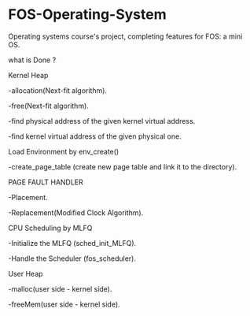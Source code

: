 # FOS-Operating-System
Operating systems course's project, completing features for FOS: a mini OS.

what is Done ?

Kernel Heap


-allocation(Next-fit algorithm).

-free(Next-fit algorithm).

-find physical address of the given kernel virtual address.

-find kernel virtual address of the given physical one.


Load Environment by env_create()

-create_page_table (create new page table and link it to the directory).


PAGE FAULT HANDLER

-Placement.

-Replacement(Modified Clock Algorithm).


CPU Scheduling by MLFQ

-Initialize the MLFQ (sched_init_MLFQ).

-Handle the Scheduler (fos_scheduler).


User Heap

-malloc(user side - kernel side).

-freeMem(user side - kernel side).

